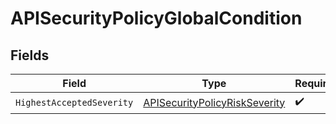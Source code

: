 # APISecurityPolicyGlobalCondition


## Fields

| Field                                                                                 | Type                                                                                  | Required                                                                              | Description                                                                           |
| ------------------------------------------------------------------------------------- | ------------------------------------------------------------------------------------- | ------------------------------------------------------------------------------------- | ------------------------------------------------------------------------------------- |
| `HighestAcceptedSeverity`                                                             | [APISecurityPolicyRiskSeverity](../../models/shared/apisecuritypolicyriskseverity.md) | :heavy_check_mark:                                                                    | N/A                                                                                   |